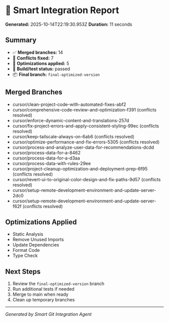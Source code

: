 # 🧠 Smart Integration Report

**Generated:** 2025-10-14T22:19:30.953Z
**Duration:** 11 seconds

## Summary

- ✅ **Merged branches:** 14
- 🧩 **Conflicts fixed:** 7
- 🔧 **Optimizations applied:** 5
- 🚀 **Build/test status:** passed
- 📦 **Final branch:** `final-optimized-version`

## Merged Branches

- cursor/clean-project-code-with-automated-fixes-abf2
- cursor/comprehensive-code-review-and-optimization-f391 (conflicts resolved)
- cursor/enforce-dynamic-content-and-translations-257d
- cursor/fix-project-errors-and-apply-consistent-styling-99ec (conflicts resolved)
- cursor/keep-tailscale-always-on-6ab6 (conflicts resolved)
- cursor/optimize-performance-and-fix-errors-5305 (conflicts resolved)
- cursor/process-and-analyze-user-data-for-recommendations-dcdd
- cursor/process-data-for-a-8462
- cursor/process-data-for-a-d3aa
- cursor/process-data-with-rules-29ee
- cursor/project-cleanup-optimization-and-deployment-prep-6f95 (conflicts resolved)
- cursor/revert-ui-to-original-color-design-and-fix-paths-9d57 (conflicts resolved)
- cursor/setup-remote-development-environment-and-update-server-2dc0
- cursor/setup-remote-development-environment-and-update-server-f62f (conflicts resolved)

## Optimizations Applied

- Static Analysis
- Remove Unused Imports
- Update Dependencies
- Format Code
- Type Check

## Next Steps

1. Review the `final-optimized-version` branch
2. Run additional tests if needed
3. Merge to main when ready
4. Clean up temporary branches

---

_Generated by Smart Git Integration Agent_
